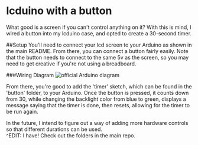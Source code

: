 # lcduino with a button
What good is a screen if you can't control anything on it? With this is mind, I wired a button into my lcduino case, and opted to create a 30-second timer.

##Setup
You'll need to connect your lcd screen to your Arduino as shown in the main README. From there, you can connect a button fairly easily. Note that the button needs to connect to the same 5v as the screen, so you may need to get creative if you're not using a breadboard.

###Wiring Diagram
![official Arduino diagram](https://www.arduino.cc/en/uploads/Tutorial/button.png)


From there, you're good to add the 'timer' sketch, which can be found in the 'button' folder, to your Arduino. Once the button is pressed, it counts down from 30, while changing the backlight color from blue to green, displays a message saying that the timer is done, then resets, allowing for the timer to be run again.

In the future, I intend to figure out a way of adding more hardware controls so that different durations can be used.  
^EDIT: I have! Check out the folders in the main repo.
